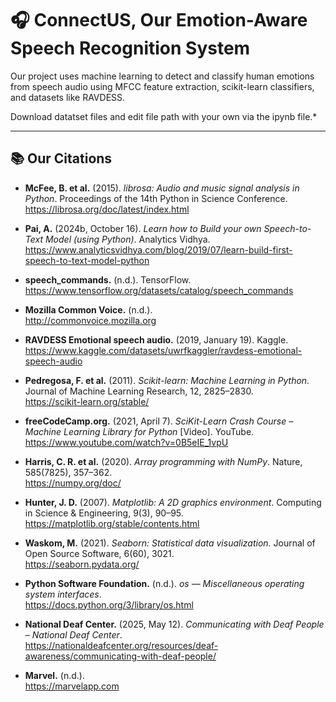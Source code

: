 # 🎧 ConnectUS, Our Emotion-Aware Speech Recognition System

Our project uses machine learning to detect and classify human emotions from speech audio using MFCC feature extraction, scikit-learn classifiers, and datasets like RAVDESS. 

Download datatset files and edit file path with your own via the ipynb file.*

---

## 📚 Our Citations

- **McFee, B. et al.** (2015). *librosa: Audio and music signal analysis in Python*. Proceedings of the 14th Python in Science Conference.  
  https://librosa.org/doc/latest/index.html

- **Pai, A.** (2024b, October 16). *Learn how to Build your own Speech-to-Text Model (using Python)*. Analytics Vidhya.  
  https://www.analyticsvidhya.com/blog/2019/07/learn-build-first-speech-to-text-model-python

- **speech_commands.** (n.d.). TensorFlow.  
  https://www.tensorflow.org/datasets/catalog/speech_commands

- **Mozilla Common Voice.** (n.d.).  
  http://commonvoice.mozilla.org

- **RAVDESS Emotional speech audio.** (2019, January 19). Kaggle.  
  https://www.kaggle.com/datasets/uwrfkaggler/ravdess-emotional-speech-audio

- **Pedregosa, F. et al.** (2011). *Scikit-learn: Machine Learning in Python*. Journal of Machine Learning Research, 12, 2825–2830.  
  https://scikit-learn.org/stable/

- **freeCodeCamp.org.** (2021, April 7). *SciKit-Learn Crash Course – Machine Learning Library for Python* [Video]. YouTube.  
  https://www.youtube.com/watch?v=0B5eIE_1vpU

- **Harris, C. R. et al.** (2020). *Array programming with NumPy*. Nature, 585(7825), 357–362.  
  https://numpy.org/doc/

- **Hunter, J. D.** (2007). *Matplotlib: A 2D graphics environment*. Computing in Science & Engineering, 9(3), 90–95.  
  https://matplotlib.org/stable/contents.html

- **Waskom, M.** (2021). *Seaborn: Statistical data visualization*. Journal of Open Source Software, 6(60), 3021.  
  https://seaborn.pydata.org/

- **Python Software Foundation.** (n.d.). *os — Miscellaneous operating system interfaces*.  
  https://docs.python.org/3/library/os.html

- **National Deaf Center.** (2025, May 12). *Communicating with Deaf People – National Deaf Center*.  
  https://nationaldeafcenter.org/resources/deaf-awareness/communicating-with-deaf-people/

- **Marvel.** (n.d.).  
  https://marvelapp.com
